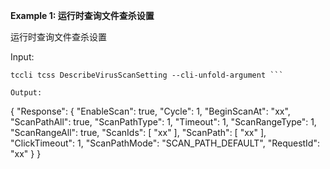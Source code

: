 **Example 1: 运行时查询文件查杀设置**

运行时查询文件查杀设置

Input: 

```
tccli tcss DescribeVirusScanSetting --cli-unfold-argument ```

Output: 
```
{
    "Response": {
        "EnableScan": true,
        "Cycle": 1,
        "BeginScanAt": "xx",
        "ScanPathAll": true,
        "ScanPathType": 1,
        "Timeout": 1,
        "ScanRangeType": 1,
        "ScanRangeAll": true,
        "ScanIds": [
            "xx"
        ],
        "ScanPath": [
            "xx"
        ],
        "ClickTimeout": 1,
        "ScanPathMode": "SCAN_PATH_DEFAULT",
        "RequestId": "xx"
    }
}
```

